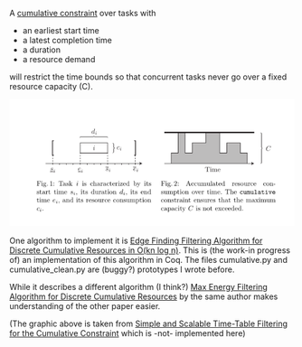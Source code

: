 A [cumulative constraint](https://sofdem.github.io/gccat/gccat/Ccumulative.html) over tasks with
- an earliest start time
- a latest completion time
- a duration
- a resource demand

will restrict the time bounds so that concurrent tasks never go over a fixed resource capacity (C).

![](/cumulative.png)

One algorithm to implement it is [Edge Finding Filtering Algorithm for Discrete Cumulative Resources in O(kn log n)][2].
This is (the work-in progress of) an implementation of this algorithm in Coq.
The files cumulative.py and cumulative_clean.py are (buggy?) prototypes I wrote before.

While it describes a different algorithm (I think?) [Max Energy Filtering Algorithm for Discrete
Cumulative Resources][1] by the same author makes understanding of the other paper easier.

(The graphic above is taken from [Simple and Scalable Time-Table Filtering for the Cumulative Constraint][3] which is -not- implemented here)

[1]: http://vilim.eu/petr/cpaior2009.pdf
[2]: http://vilim.eu/petr/cp2009.pdf
[3]: https://www.info.ucl.ac.be/~pschaus/assets/publi/cp2015_cumulative.pdf

